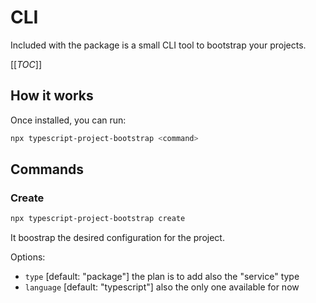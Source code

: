 # CLI

Included with the package is a small CLI tool to bootstrap your projects.

[[_TOC_]]

## How it works

Once installed, you can run:
```sh
npx typescript-project-bootstrap <command>
```


## Commands

### Create

```sh
npx typescript-project-bootstrap create
```

It boostrap the desired configuration for the project.    

Options:

- `type` [default: "package"] the plan is to add also the "service" type
- `language` [default: "typescript"] also the only one available for now
